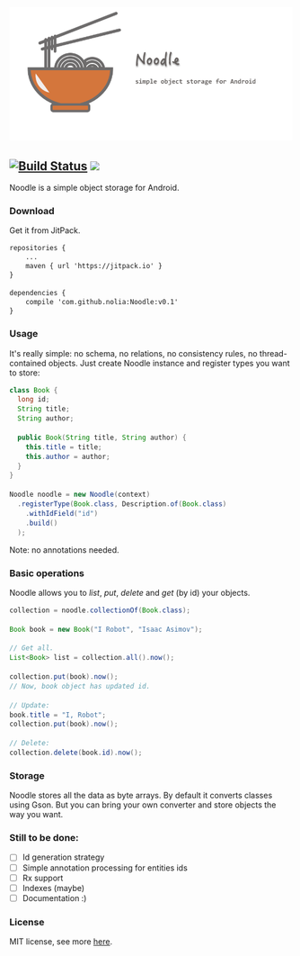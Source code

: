 ![logo](logo.png)

[![Build Status](https://travis-ci.org/nolia/Noodle.svg?branch=master)](https://travis-ci.org/nolia/Noodle)   [![](https://jitpack.io/v/nolia/Noodle.svg)](https://jitpack.io/#nolia/Noodle)
---


Noodle is a simple object storage for Android.

### Download

Get it from JitPack.


```
repositories {
    ...
    maven { url 'https://jitpack.io' }
}

dependencies {
    compile 'com.github.nolia:Noodle:v0.1'
}
```

### Usage

It's really simple: no schema, no relations, no consistency rules, no thread-contained objects.
Just create Noodle instance and register types you want to store:

```java
class Book {
  long id;
  String title;
  String author;

  public Book(String title, String author) {
    this.title = title;
    this.author = author;
  }
}

Noodle noodle = new Noodle(context)
  .registerType(Book.class, Description.of(Book.class)
    .withIdField("id")
    .build()
  );

```

Note: no annotations needed.

### Basic operations
Noodle allows you to *list*, *put*, *delete*  and *get* (by id) your objects.

```java
collection = noodle.collectionOf(Book.class);

Book book = new Book("I Robot", "Isaac Asimov");

// Get all.
List<Book> list = collection.all().now();

collection.put(book).now();
// Now, book object has updated id.

// Update:
book.title = "I, Robot";
collection.put(book).now();

// Delete:
collection.delete(book.id).now();

```

### Storage
Noodle stores all the data as byte arrays. By default it converts classes using Gson. But you can bring your own converter and store objects the way you want.


### Still to be done:
- [ ] Id generation strategy
- [ ] Simple annotation processing for entities ids
- [ ] Rx support
- [ ] Indexes (maybe)
- [ ] Documentation :)

### License
MIT license, see more [here](LICENCE.md).

